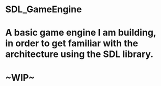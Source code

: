 # SDL_GameEngine
# A basic game engine I am building, in order to get familiar with the architecture using the SDL library.
# ~WIP~
